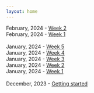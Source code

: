 ```yaml
---
layout: home
---
```



February, 2024 - [Week 2](/devlog/feb24-week-2.md)<br>
February, 2024 - [Week 1](/devlog/feb24-week-1.md)<br>
<br>
January, 2024 - [Week 5](/devlog/jan24-week-5)<br>
January, 2024 - [Week 4](/devlog/jan24-week-4)<br>
January, 2024 - [Week 3](/devlog/jan24-week-3)<br>
January, 2024 - [Week 2](/devlog/jan24-week-2)<br>
January, 2024 - [Week 1](/devlog/jan24-week-1)<br>
<br>
December, 2023 - [Getting started](/devlog/setup-logs)<br><br>